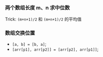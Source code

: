 ### 两个数组长度 m、n 求中位数

Trick: `(m+n+1)/2` 和 `(m+n+1)/2` 的平均值

### 数组交换位置

- `[a, b] = [b, a]`;
- `[arr[p1], arr[p2]] = [arr[p2], arr[p1]]`;


